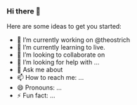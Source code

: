 ### Hi there 👋




Here are some ideas to get you started:

- 🔭 I’m currently working on @theostrich
- 🌱 I’m currently learning to live.
- 👯 I’m looking to collaborate on 
- 🤔 I’m looking for help with ...
- 💬 Ask me about 
- 📫 How to reach me: ...
- 😄 Pronouns: ...
- ⚡ Fun fact: ...

